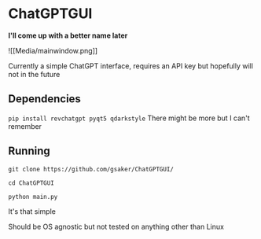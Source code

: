 # ChatGPTGUI
**I'll come up with a better name later**

![[Media/mainwindow.png]]

Currently a simple ChatGPT interface, requires an API key but hopefully will not in the future

## Dependencies
`pip install revchatgpt pyqt5 qdarkstyle`
There might be more but I can't remember

## Running
`git clone https://github.com/gsaker/ChatGPTGUI/`

`cd ChatGPTGUI`

`python main.py`

It's that simple

Should be OS agnostic but not tested on anything other than Linux
